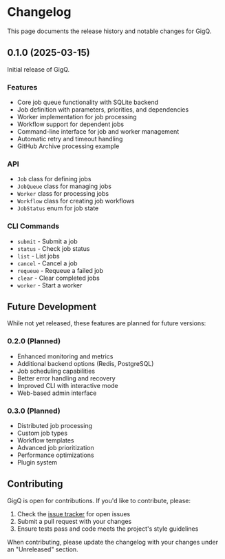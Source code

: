 # Changelog

This page documents the release history and notable changes for GigQ.

## 0.1.0 (2025-03-15)

Initial release of GigQ.

### Features

- Core job queue functionality with SQLite backend
- Job definition with parameters, priorities, and dependencies
- Worker implementation for job processing
- Workflow support for dependent jobs
- Command-line interface for job and worker management
- Automatic retry and timeout handling
- GitHub Archive processing example

### API

- `Job` class for defining jobs
- `JobQueue` class for managing jobs
- `Worker` class for processing jobs
- `Workflow` class for creating job workflows
- `JobStatus` enum for job state

### CLI Commands

- `submit` - Submit a job
- `status` - Check job status
- `list` - List jobs
- `cancel` - Cancel a job
- `requeue` - Requeue a failed job
- `clear` - Clear completed jobs
- `worker` - Start a worker

## Future Development

While not yet released, these features are planned for future versions:

### 0.2.0 (Planned)

- Enhanced monitoring and metrics
- Additional backend options (Redis, PostgreSQL)
- Job scheduling capabilities
- Better error handling and recovery
- Improved CLI with interactive mode
- Web-based admin interface

### 0.3.0 (Planned)

- Distributed job processing
- Custom job types
- Workflow templates
- Advanced job prioritization
- Performance optimizations
- Plugin system

## Contributing

GigQ is open for contributions. If you'd like to contribute, please:

1. Check the [issue tracker](https://github.com/gigq/gigq/issues) for open issues
2. Submit a pull request with your changes
3. Ensure tests pass and code meets the project's style guidelines

When contributing, please update the changelog with your changes under an "Unreleased" section.
